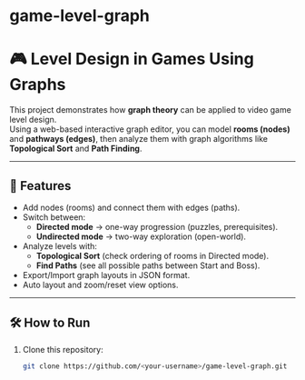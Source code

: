 # game-level-graph

# 🎮 Level Design in Games Using Graphs

This project demonstrates how **graph theory** can be applied to video game level design.  
Using a web-based interactive graph editor, you can model **rooms (nodes)** and **pathways (edges)**, then analyze them with graph algorithms like **Topological Sort** and **Path Finding**.

---

## 🚀 Features
- Add nodes (rooms) and connect them with edges (paths).
- Switch between:
  - **Directed mode** → one-way progression (puzzles, prerequisites).
  - **Undirected mode** → two-way exploration (open-world).
- Analyze levels with:
  - **Topological Sort** (check ordering of rooms in Directed mode).
  - **Find Paths** (see all possible paths between Start and Boss).
- Export/Import graph layouts in JSON format.
- Auto layout and zoom/reset view options.

---

## 🛠️ How to Run
1. Clone this repository:
   ```bash
   git clone https://github.com/<your-username>/game-level-graph.git
